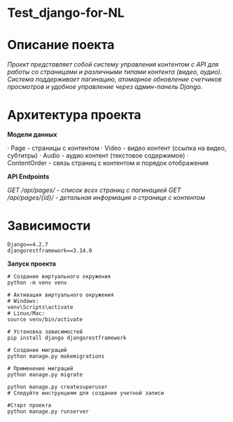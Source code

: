 ﻿# Test_django-for-NL
 # Описание поекта
*Проект представляет собой систему управления контентом с API для работы со страницами и различными типами контента (видео, аудио). Система поддерживает пагинацию, атомарное обновление счетчиков просмотров и удобное управление через админ-панель Django.*
 # Архитектура проекта

**Модели данных**

· Page - страницы с контентом
· Video - видео контент (ссылка на видео, субтитры)
· Audio - аудио контент (текстовое содержимое)
· ContentOrder - связь страниц с контентом и порядок отображения

**API Endpoints**

*GET /api/pages/ - список всех страниц с пагинацией*
*GET /api/pages/{id}/ - детальная информация о странице с контентом*

# Зависимости

```
Django==4.2.7
djangorestframework==3.14.0
```
**Запуск проекта**
```
# Создание виртуального окружения
python -m venv venv

# Активация виртуального окружения
# Windows:
venv\Scripts\activate
# Linux/Mac:
source venv/bin/activate

# Установка зависимостей
pip install django djangorestframework
```
```
# Создание миграций
python manage.py makemigrations

# Применение миграций
python manage.py migrate

python manage.py createsuperuser
# Следуйте инструкциям для создания учетной записи

#Старт проекта
python manage.py runserver

```







